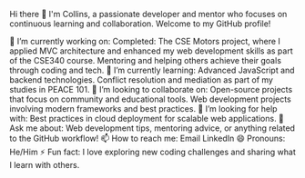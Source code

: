 Hi there 👋
I'm Collins, a passionate developer and mentor who focuses on continuous learning and collaboration. Welcome to my GitHub profile!

🔭 I’m currently working on:
Completed: The CSE Motors project, where I applied MVC architecture and enhanced my web development skills as part of the CSE340 course.
Mentoring and helping others achieve their goals through coding and tech.
🌱 I’m currently learning:
Advanced JavaScript and backend technologies.
Conflict resolution and mediation as part of my studies in PEACE 101.
👯 I’m looking to collaborate on:
Open-source projects that focus on community and educational tools.
Web development projects involving modern frameworks and best practices.
🤔 I’m looking for help with:
Best practices in cloud deployment for scalable web applications.
💬 Ask me about:
Web development tips, mentoring advice, or anything related to the GitHub workflow!
📫 How to reach me:
Email
LinkedIn
😄 Pronouns:
He/Him
⚡ Fun fact:
I love exploring new coding challenges and sharing what I learn with others.
